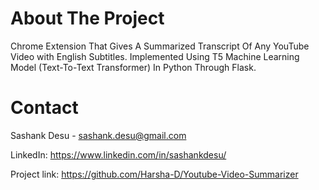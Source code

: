 # About The Project
Chrome Extension That Gives A Summarized Transcript Of Any YouTube Video with English Subtitles. Implemented Using T5 Machine Learning Model (Text-To-Text Transformer) In Python Through Flask. 
# Contact 
Sashank Desu - sashank.desu@gmail.com

LinkedIn: https://www.linkedin.com/in/sashankdesu/

Project link: https://github.com/Harsha-D/Youtube-Video-Summarizer
